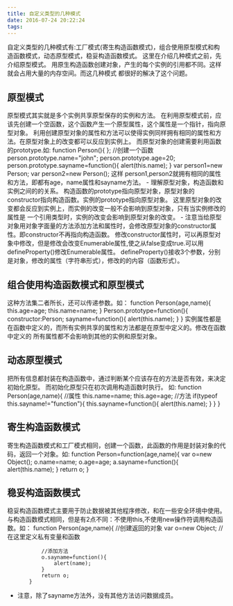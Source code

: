 ```yaml
---
title: 自定义类型的几种模式
date: 2016-07-24 20:22:24
tags:
---
```

自定义类型的几种模式有:工厂模式(寄生构造函数模式)，组合使用原型模式和构造函数模式，动态原型模式，稳妥构造函数模式。
这里在介绍几种模式之前，先介绍原型模式。
用原生构造函数创建对象，产生的每个实例的引用都不同。这样就会占用大量的内存空间。而这几种模式
都很好的解决了这个问题。
<h2>原型模式</h2>
 原型模式其实就是多个实例共享原型保存的实例和方法。
 在利用原型模式前，应该先创建一个空函数，这个函数产生一个原型属性，这个属性是一个指针，指向原型对象。
 利用创建原型对象的属性和方法可以使得实例同样拥有相同的属性和方法。在原型对象上的改变都可以反应到实例上。
而原型对象的创建需要利用函数的prototype.如:
	         function Person(){
	            };
              //创建一个函数
              person.prototype.name="john";
              person.prototype.age=20;
              person.prototype.sayname=function(){
                    alert(this.name);
              } 
              var person1=new Person;
              var person2=new Person();
   这样 person1,person2就拥有相同的属性和方法，即都有age，name属性和sayname方法。
  - 理解原型对象，构造函数和实例之间的的关系。
    构造函数的prototype指向原型对象，原型对象的constructor指向构造函数。实例的prototype指向原型对象。
  这里原型对象的改变都会反应到实例上，而实例的改变一般不会影响到原型对象，只有当实例修改的属性是
  一个引用类型时，实例的改变会影响到原型对象的改变。
  - 注意当给原型对象用对象字面量的方法添加方法和属性时，会修改原型对象的constructor属性。即constructor不再指向构造函数。
修改constructor属性时，可以再原型对象中修改，但是修改会改变Enumerable属性,使之从false变成true.可以用defineProperty()修改Enumerable属性。
 defineProperty()接收3个参数，分别是对象，修改的属性（字符串形式），修改的的内容（函数形式）。
<h2>组合使用构造函数模式和原型模式</h2>
  这种方法集二者所长，还可以传递参数。如：
        function Person(age,name){
          this.age=age;
          this.name=name;
       }
        Person.prototype=function(){
        constructor:Person;
        sayname=function(){
         alert(this.name);
         }
   }
 实例属性都是在函数中定义的，而所有实例共享的属性和方法都是在原型中定义的。修改在函数中定义的
 所有属性都不会影响到其他的实例和原型对象。
 <h2>动态原型模式</h2>
    把所有信息都封装在构造函数中，通过判断某个应该存在的方法是否有效，来决定初始化原型。
    而初始化原型只在初次调用构造函数时执行。
    如:
          function Person(age,name){
          //属性
            this.name=name;
            this.age=age;
          //方法
            if(typeof this.sayname!="function"){
            this.sayname=function(){
            alert(this.name);
  	      }
        }
      }
 <h2>寄生构造函数模式</h2>
   寄生构造函数模式和工厂模式相同，创建一个函数，此函数的作用是封装对象的代码，返回一个对象。如:
             function Person=function(age,name){
                var o=new Object();
                o.name=name;
                o.age=age;
                a.sayname=function(){
			          alert(this.name);
            }
                return o;
           }
 <h2>稳妥构造函数模式</h2>
 稳妥构造函数模式主要用于防止数据被其他程序修改，和在一些安全环境中使用。
 与构造函数模式相同，但是有2点不同：不使用this,不使用new操作符调用构造函数。如：
               function Person(age,name){
               //创建返回的对象
               var o=new Object;
               //在这里定义私有变量和函数

               //添加方法
               o.sayname=function(){
    	           alert(name);
               }
               return o;
           }
- 注意，除了sayname方法外，没有其他方法访问数据成员。
